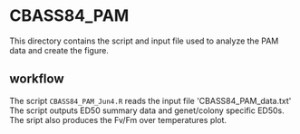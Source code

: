 # CBASS84_PAM
This directory contains the script and input file used to analyze the PAM data and create the figure.

## workflow
The script `CBASS84_PAM_Jun4.R` reads the input file 'CBASS84_PAM_data.txt'
The script outputs ED50 summary data and genet/colony specific ED50s. The sript also produces the Fv/Fm over temperatures plot.
